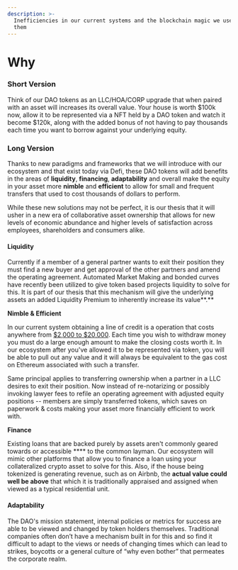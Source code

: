 ```yaml
---
description: >-
  Inefficiencies in our current systems and the blockchain magic we use to fix
  them
---
```


# Why

### **Short Version**

Think of our DAO tokens as an LLC/HOA/CORP upgrade that when paired with an asset will increases its overall value. Your house is worth $100k now, allow it to be represented via a NFT held by a DAO token and watch it become $120k, along with the added bonus of not having to pay thousands each time you want to borrow against your underlying equity.

### **Long Version**

Thanks to new paradigms and frameworks that we will introduce with our ecosystem and that exist today via Defi, these DAO tokens will add benefits in the areas of **liquidity**, **financing**, **adaptability** and overall make the equity in your asset more **nimble** and **efficient** to allow for small and frequent transfers that used to cost thousands of dollars to perform.

While these new solutions may not be perfect, it is our thesis that it will usher in a new era of collaborative asset ownership that allows for new levels of economic abundance and higher levels of satisfaction across employees, shareholders and consumers alike.

#### **Liquidity**

Currently if a member of a general partner wants to exit their position they must find a new buyer and get approval of the other partners and amend the operating agreement. Automated Market Making and bonded curves have recently been utilized to give token based projects liquidity to solve for this.  It is part of our thesis that this mechanism will give the underlying assets an added Liquidity Premium to inherently increase its value**.**

**Nimble & Efficient**

In our current system obtaining a line of credit is a operation that costs anywhere from [$2,000 to $20,000](https://www.rocketmortgage.com/learn/closing-costs). Each time you wish to withdraw money you must do a large enough amount to make the closing costs worth it.  In our ecosystem after you've allowed it to be represented via token, you will be able to pull out any value and it will always be equivalent to the gas cost on Ethereum associated with such a transfer. &#x20;

Same principal applies to transferring ownership when a partner in a LLC desires to exit their position. Now instead of re-notarizing or possibly invoking lawyer fees to refile an operating agreement with adjusted equity positions -- members are simply transferred tokens, which saves on paperwork & costs making your asset more financially efficient to work with.&#x20;

**Finance**

Existing loans that are backed purely by assets aren't commonly geared towards or accessible **** to the common layman. Our ecosystem will mimic other platforms that allow you to finance a loan using your collateralized crypto asset to solve for this.  Also, if the house being tokenized is generating revenue, such as on Airbnb, the **actual value could well be above** that which it is traditionally appraised and assigned when viewed as a typical residential unit.

#### **Adaptability**

The DAO's mission statement, internal policies or metrics for success are able to be viewed and changed by token holders themselves.  Traditional companies often don’t have a mechanism built in for this and so find it difficult to adapt to the views or needs of changing times which can lead to strikes, boycotts or a general culture of “why even bother” that permeates the corporate realm.
